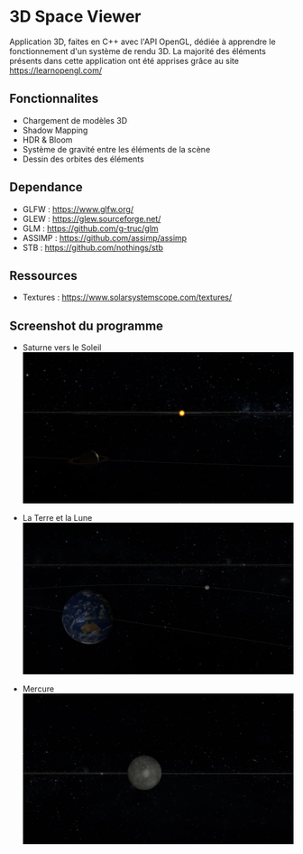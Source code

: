 # 3D Space Viewer
Application 3D, faites en C++ avec l'API OpenGL, dédiée à apprendre le fonctionnement d'un système de rendu 3D.
La majorité des éléments présents dans cette application ont été apprises grâce au site https://learnopengl.com/

## Fonctionnalites
- Chargement de modèles 3D
- Shadow Mapping
- HDR & Bloom
- Système de gravité entre les éléments de la scène
- Dessin des orbites des éléments

## Dependance
- GLFW : https://www.glfw.org/
- GLEW : https://glew.sourceforge.net/
- GLM : https://github.com/g-truc/glm
- ASSIMP : https://github.com/assimp/assimp
- STB : https://github.com/nothings/stb

## Ressources 
- Textures : https://www.solarsystemscope.com/textures/

## Screenshot du programme
- Saturne vers le Soleil
![](https://github.com/Nico-lrm/3d-space-viewer/blob/main/Ressources/photos/example_saturn_to_sun.png)


- La Terre et la Lune
![](https://github.com/Nico-lrm/3d-space-viewer/blob/main/Ressources/photos/earth_and_moon.png)


- Mercure 
![](https://github.com/Nico-lrm/3d-space-viewer/blob/main/Ressources/photos/mercury.png)
